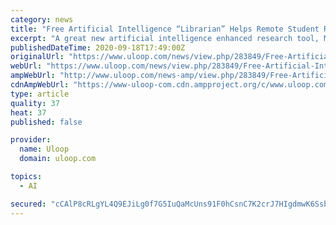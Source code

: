 ```yaml
---
category: news
title: "Free Artificial Intelligence “Librarian” Helps Remote Student Research"
excerpt: "A great new artificial intelligence enhanced research tool, MyResearchTool.com, has now launched according to a recent press release. The tool will help university students and professionals find"
publishedDateTime: 2020-09-18T17:49:00Z
originalUrl: "https://www.uloop.com/news/view.php/283849/Free-Artificial-Intelligence-Librarian-Helps-Remote-Student-Research"
webUrl: "https://www.uloop.com/news/view.php/283849/Free-Artificial-Intelligence-Librarian-Helps-Remote-Student-Research"
ampWebUrl: "http://www.uloop.com/news-amp/view.php/283849/Free-Artificial-Intelligence-Librarian-Helps-Remote-Student-Research"
cdnAmpWebUrl: "https://www-uloop-com.cdn.ampproject.org/c/www.uloop.com/news-amp/view.php/283849/Free-Artificial-Intelligence-Librarian-Helps-Remote-Student-Research"
type: article
quality: 37
heat: 37
published: false

provider:
  name: Uloop
  domain: uloop.com

topics:
  - AI

secured: "cCAlP8cRLgYL4Q9EJiLg0f7G5IuQaMcUns91F0hCsnC7K2crJ7HIgdmwK6Ssb8B7IozdasEWff3QKNp8WxShCkHFsyZUUDrXSGDJC/DoU4l1OdQeq/W97XIpQtBKqb2ZQC/T9SX5FcGXEqq7biPN6dbZpR0+QWh2+dYJTzc6lGHVl6qkW9pJ0H5rVD70TOmaKNmL+vYUVKytLVIyKl2PezvncDwbact5iPj/TQ9HSVRDKy14tXJ7ROYUr0PNNxb/alUwI9yV+KbsrNgkmZIMJpOBjPK6usK1ybfe7Zh2iCbE+ZCRKFC1P7/yMOutgxZGzhSj9oc7WFScZFmy2Tn/iA09xYHck7XhKO3eWbsF4qc=;gf9xEtjFvsxycT7SuGiiBg=="
---
```


